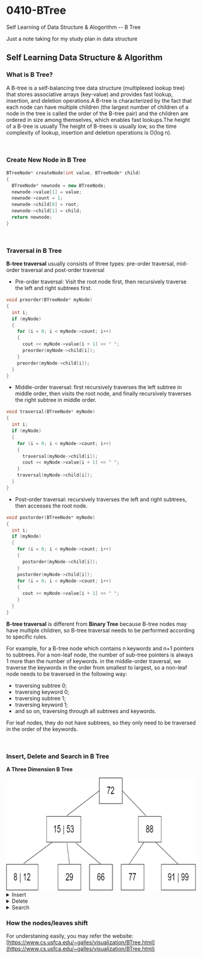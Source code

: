 # 0410-BTree
Self Learning of Data Structure &amp; Alogorithm -- B Tree

Just a note taking for my study plan in data structure

## Self Learning Data Structure & Algorithm

### What is B Tree?
A B-tree is a self-balancing tree data structure (multiplexed lookup tree) that stores associative arrays (key-value) and provides fast lookup, insertion, and deletion operations.A B-tree is characterized by the fact that each node can have multiple children (the largest number of children of a node in the tree is called the order of the B-tree pair) and the children are ordered in size among themselves, which enables fast lookups.The height of a B-tree is usually The height of B-trees is usually low, so the time complexity of lookup, insertion and deletion operations is O(log n).

<br/>

### Create New Node in B Tree
```c++
BTreeNode* createNode(int value, BTreeNode* child)
{
  BTreeNode* newnode = new BTreeNode;
  newnode->value[1] = value;
  newnode->count = 1;
  newnode->child[0] = root;
  newnode->child[1] = child;
  return newnode;
}
```
<br/>

### Traversal in B Tree
<b>B-tree traversal</b> usually consists of three types: pre-order traversal, mid-order traversal and post-order traversal

- Pre-order traversal: Visit the root node first, then recursively traverse the left and right subtrees first.
```c++
void preorder(BTreeNode* myNode)
{
  int i;
  if (myNode)
  {
    for (i = 0; i < myNode->count; i++)
    {
      cout << myNode->value[i + 1] << " ";
      preorder(myNode->child[i]);
    }
    preorder(myNode->child[i]);
  }
}
```

- Middle-order traversal: first recursively traverses the left subtree in middle order, then visits the root node, and finally recursively traverses the right subtree in middle order.
```c++
void traversal(BTreeNode* myNode)
{
  int i;
  if (myNode)
  {
    for (i = 0; i < myNode->count; i++)
    {
      traversal(myNode->child[i]);
      cout << myNode->value[i + 1] << " ";
    }
    traversal(myNode->child[i]);
  }
}
```

- Post-order traversal: recursively traverses the left and right subtrees, then accesses the root node.
```c++
void postorder(BTreeNode* myNode)
{
  int i;
  if (myNode)
  {
    for (i = 0; i < myNode->count; i++)
    {
      postorder(myNode->child[i]);
    }
    postorder(myNode->child[i]);
    for (i = 0; i < myNode->count; i++)
    {
      cout << myNode->value[i + 1] << " ";
    }
  }
}
```
<b>B-tree traversal</b> is different from <b>Binary Tree</b> because B-tree nodes may have multiple children, so B-tree traversal needs to be performed according to specific rules.

For example, for a B-tree node which contains n keywords and n+1 pointers to subtrees. For a non-leaf node, the number of sub-tree pointers is always 1 more than the number of keywords. in the middle-order traversal, we traverse the keywords in the order from smallest to largest, so a non-leaf node needs to be traversed in the following way:
- traversing subtree 0;
- traversing keyword 0;
- traversing subtree 1;
- traversing keyword 1;
- and so on, traversing through all subtrees and keywords.

For leaf nodes, they do not have subtrees, so they only need to be traversed in the order of the keywords.

<br/>

### Insert, Delete and Search in B Tree

<b>A Three Dimension B Tree</b>

<div align="center">
  <img src="image/main.png"  height="300"> 
</div>


<details>
<summary>Insert</summary>
I would like to insert a new value 5 into the B-Tree given. So, it successfully found its node location by comparing the size of the key/value
<br><br>

`Step 1 of insert`
  Now, the modified node has 3 values 5, 8 and 12. However, it violates the rule in the B-Tree (any node in the sequential B-Tree can have at most n-1 values).
<div align="center">
  <img src="image/insert1.png"  height="250"> 
</div>
<br><br>

`Step 2 of insert`
To recover the B-Tree, split the intermediate values 5, 8, and 12 into two nodes. Then, insert a new value 8 in the middle of the current node, splitting the current node into two nodes. Finally, the two split nodes are used as the left and right children of the original node. The left child node contains the value 5 and the right child node contains the value 12.
<div align="center">
  <img src="image/insert2.png"  height="250"> 
</div>
<br><br>

`Step 3 of insert`
  Now, the parent node violates the B-Tree definition. So, restore it.
<div align="center">
  <img src="image/insert3.png"  height="250"> 
</div>
<br><br>

```c++
void insertValueInBTree(int value)
{
  int flag, i;
  BTreeNode* child;

  flag = setValueIntoNode(value, &i, root, &child);
  if (flag)
    root = createNode(i, child);
}
```
</details>

<details>
<summary>Delete</summary>
I would like to delete the node of value 66 from the B-Tree above, the first step is to match the size of the 66 values to find the correct location.

- If the node is a leaf node, delete the node directly. If it is not a leaf node, find the smallest node in the right subtree or the largest node in the left subtree of the node, assign its value to the node to be deleted, and then delete the smallest or largest node.

- If, after deleting a node, the number of keywords in its node is less than the minimum value of the node (usually, n/2), then a node merge or keyword redistribution operation is required.

<br><br>
<div align="center">
  <img src="image/delete.png"  height="250"> 
</div>

```c++
void deleteValueFromBTree(int value, BTreeNode* myNode)
{
  BTreeNode* temp;
  if (!deleteValueFromNode(value, myNode))
  {
    cout << "The value " << value << " is not present in the B-Tree" << endl;
    return;
  }
  else
  {
    if (myNode->count == 0)
    {
      temp = myNode;
      myNode = myNode->child[0];
      free(temp);
    }
    root = myNode;
  }
}
```
</details>

<details>
<summary>Search</summary>
I would like to search the index value of 29. So, it will search with the way (70 > (15<29)? && (29<53)? > 29 ), from the middle of Nodes 15 & 53

<div align="center">
  <img src="image/search.png"  height="250"> 
</div>


```c++
void searchValueInBTree(int value, int* position, BTreeNode* myNode)
{
  if (!myNode) return;

  if (value < myNode->value[1]) *position = 0;
  else
  {
    for (*position = myNode->count;
      (value < myNode->value[*position] && *position > 1);
      (*position)--);

      if (value == myNode->value[*position])
      {
        cout << "The value " << value << " is present in the B-Tree" << endl << endl;
        return;
      }

      cout << "The value " << value << " is not present in the B-Tree" << endl << endl;

  }
  searchValueInBTree(value, position, myNode->child[*position]);
  return;
}
```
</details>


### How the nodes/leaves shift
For understaning easily, you may refer the website: [https://www.cs.usfca.edu/~galles/visualization/BTree.html](https://www.cs.usfca.edu/~galles/visualization/BTree.html)
